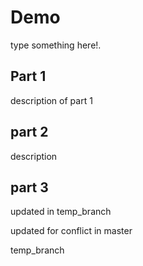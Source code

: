 # Demo

type something here!.

## Part 1

description of part 1

## part 2

description

## part 3

updated in temp_branch

updated for conflict in master

temp_branch
